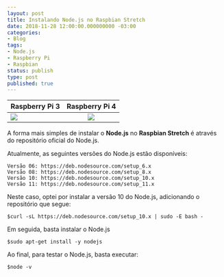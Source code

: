 ```yaml
---
layout: post
title: Instalando Node.js no Raspbian Stretch
date: 2018-11-28 12:00:00.000000000 -03:00
categories:
- Blog
tags:
- Node.js
- Raspberry Pi
- Raspbian
status: publish
type: post
published: true
---
```


| Raspberry Pi 3  | Raspberry Pi 4  |
| --------------- |:---------------:|
| <a href="https://www.amazon.com.br/gp/product/B01CD5VC92?ie=UTF8&linkCode=li2&tag=maiconschmitz-20&linkId=f78888f06dce5d5c188975d236d5588a&language=pt_BR&ref_=as_li_ss_il" target="_blank"><img border="0" src="//ws-na.amazon-adsystem.com/widgets/q?_encoding=UTF8&ASIN=B01CD5VC92&Format=_SL160_&ID=AsinImage&MarketPlace=BR&ServiceVersion=20070822&WS=1&tag=maiconschmitz-20&language=pt_BR" ></a><img src="https://ir-br.amazon-adsystem.com/e/ir?t=maiconschmitz-20&language=pt_BR&l=li2&o=33&a=B01CD5VC92" width="1" height="1" border="0" alt="" style="border:none !important; margin:0px !important;" /> | <a href="https://www.amazon.com.br/gp/product/B07TC2BK1X?ie=UTF8&linkCode=li2&tag=maiconschmitz-20&linkId=339987b89111e149a1cb0e347288dd44&language=pt_BR&ref_=as_li_ss_il" target="_blank"><img border="0" src="//ws-na.amazon-adsystem.com/widgets/q?_encoding=UTF8&ASIN=B07TC2BK1X&Format=_SL160_&ID=AsinImage&MarketPlace=BR&ServiceVersion=20070822&WS=1&tag=maiconschmitz-20&language=pt_BR" ></a><img src="https://ir-br.amazon-adsystem.com/e/ir?t=maiconschmitz-20&language=pt_BR&l=li2&o=33&a=B07TC2BK1X" width="1" height="1" border="0" alt="" style="border:none !important; margin:0px !important;" /> |

A forma mais simples de instalar o **Node.js** no **Raspbian Stretch** é através do repositório oficial do Node.js.

Atualmente, as seguintes versões do Node.js estão disponíveis:

	Versão 06: https://deb.nodesource.com/setup_6.x
	Versåo 08: https://deb.nodesource.com/setup_8.x
	Versão 10: https://deb.nodesource.com/setup_10.x
	Versão 11: https://deb.nodesource.com/setup_11.x

Neste caso, optei por instalar a versão 10 do Node.js, adicionando o repositório que segue:

	$curl -sL https://deb.nodesource.com/setup_10.x | sudo -E bash -

Em seguida, basta instalar o Node.js

	$sudo apt-get install -y nodejs

Ao final, para testar o Node.js, basta executar:

	$node -v
